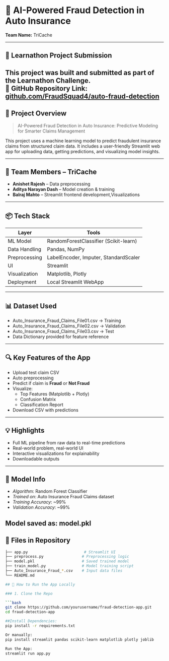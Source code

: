 # 🚗 AI-Powered Fraud Detection in Auto Insurance  
**Team Name:** TriCache

---

## 📢 Learnathon Project Submission

This project was built and submitted as part of the **Learnathon Challenge**.  
🔗 **GitHub Repository Link**: [github.com/FraudSquad4/auto-fraud-detection](https://github.com/FraudSquad4/auto-fraud-detection)  
---

## 🧠 Project Overview

> AI-Powered Fraud Detection in Auto Insurance: Predictive Modeling for Smarter Claims Management

This project uses a machine learning model to predict fraudulent insurance claims from structured claim data. It includes a user-friendly Streamlit web app for uploading data, getting predictions, and visualizing model insights.


---

## 👥 Team Members – **TriCache**

- **Anishet Rajesh** – Data preprocessing
- **Aditya Narayan Dash** – Model creation & training
- **Balraj Mahto** – Streamlit frontend development,Visualizations

---
## 📦 Tech Stack

| Layer | Tools |
|-------|-------|
| ML Model | RandomForestClassifier (Scikit-learn) |
| Data Handling | Pandas, NumPy |
| Preprocessing | LabelEncoder, Imputer, StandardScaler |
| UI | Streamlit |
| Visualization | Matplotlib, Plotly |
| Deployment | Local Streamlit WebApp |

---

## 📊 Dataset Used

- Auto_Insurance_Fraud_Claims_File01.csv → Training
- Auto_Insurance_Fraud_Claims_File02.csv → Validation
- Auto_Insurance_Fraud_Claims_File03.csv → Test
- Data Dictionary provided for feature reference

---

## 🔍 Key Features of the App

- Upload test claim CSV
- Auto preprocessing
- Predict if claim is **Fraud** or **Not Fraud**
- Visualize:
  - Top Features (Matplotlib + Plotly)
  - Confusion Matrix
  - Classification Report
- Download CSV with predictions

---

## 💡 Highlights

- Full ML pipeline from raw data to real-time predictions
- Real-world problem, real-world UI
- Interactive visualizations for explainability
- Downloadable outputs
---

## 🧠 Model Info

- *Algorithm*: Random Forest Classifier
- *Trained on*: Auto Insurance Fraud Claims dataset
- *Training Accuracy*: ~99%
- *Validation Accuracy*: ~99%

Model saved as: model.pkl
---

## 📝 Files in Repository

```bash
├── app.py                         # Streamlit UI
├── preprocess.py                 # Preprocessing logic
├── model.pkl                     # Saved trained model
├── train_model.py                # Model training script
├── Auto_Insurance_Fraud_*.csv    # Input data files
└── README.md

## 🚀 How to Run the App Locally

### 1. Clone the Repo

```bash
git clone https://github.com/yourusername/fraud-detection-app.git
cd fraud-detection-app

##Install Dependencies:
pip install -r requirements.txt

Or manually:
pip install streamlit pandas scikit-learn matplotlib plotly joblib

Run the App:
streamlit run app.py 
